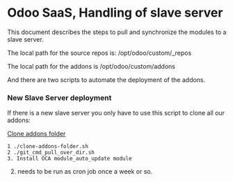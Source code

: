 Odoo SaaS, Handling of slave server
====================================

This document describes the steps to pull and synchronize the modules to a slave server.

The local path for the source repos is: /opt/odoo/custom/_repos

The local path for the addons is /opt/odoo/custom/addons

And there are two scripts to automate the deployment of the addons.


### New Slave Server deployment

If there is a new slave server you only have to use this script to clone all our addons:

[Clone addons folder](clone_addons_folder.sh "clone_addons_folder")

    1 ./clone-addons-folder.sh
    2 ./git_cmd_pull_over_dir.sh 
    3. Install OCA module_auto_update module

2) needs to be run as cron job once a week or so.



